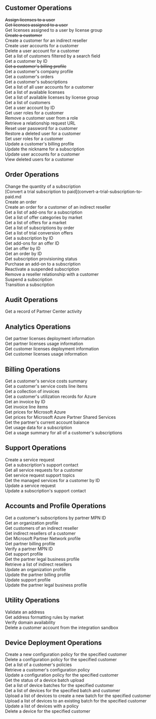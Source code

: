 
## Customer Operations
~~Assign licenses to a user~~<br />
~~Get licenses assigned to a user~~<br />
Get licenses assigned to a user by license group<br />
~~Create a customer~~<br />
Create a customer for an indirect reseller<br />
Create user accounts for a customer<br />
Delete a user account for a customer<br />
Get a list of customers filtered by a search field<br />
Get a customer by ID<br />
~~Get a customer's billing profile~~<br />
Get a customer's company profile<br />
Get a customer's orders<br />
Get a customer's subscriptions<br />
Get a list of all user accounts for a customer<br />
Get a list of available licenses<br />
Get a list of available licenses by license group<br />
Get a list of customers<br />
Get a user account by ID<br />
Get user roles for a customer<br />
Remove a customer user from a role<br />
Retrieve a relationship request URL<br />
Reset user password for a customer<br />
Restore a deleted user for a customer<br />
Set user roles for a customer<br />
Update a customer's billing profile<br />
Update the nickname for a subscription<br />
Update user accounts for a customer<br />
View deleted users for a customer<br />

## Order Operations
Change the quantity of a subscription<br />
[Convert a trial subscription to paid](convert-a-trial-subscription-to-paid.md<br />
Create an order<br />
Create an order for a customer of an indirect reseller<br />
Get a list of add-ons for a subscription<br />
Get a list of offer categories by market<br />
Get a list of offers for a market<br />
Get a list of subscriptions by order<br />
Get a list of trial conversion offers<br />
Get a subscription by ID<br />
Get add-ons for an offer ID<br />
Get an offer by ID<br />
Get an order by ID<br />
Get subscription provisioning status<br />
Purchase an add-on to a subscription<br />
Reactivate a suspended subscription<br />
Remove a reseller relationship with a customer<br />
Suspend a subscription<br />
Transition a subscription<br />

## Audit Operations
Get a record of Partner Center activity

## Analytics Operations
Get partner licenses deployment information<br />
Get partner licenses usage information<br />
Get customer licenses deployment information<br />
Get customer licenses usage information<br />

## Billing Operations
Get a customer's service costs summary<br />
Get a customer's service costs line items<br />
Get a collection of invoices<br />
Get a customer's utilization records for Azure<br />
Get an invoice by ID<br />
Get invoice line items<br />
Get prices for Microsoft Azure<br />
Get prices for Microsoft Azure Partner Shared Services<br />
Get the partner's current account balance<br />
Get usage data for a subscription<br />
Get a usage summary for all of a customer's subscriptions<br />

## Support Operations
Create a service request<br />
Get a subscription's support contact<br />
Get all service requests for a customer<br />
Get service request support topics<br />
Get the managed services for a customer by ID<br />
Update a service request<br />
Update a subscription's support contact<br />

## Accounts and Profile Operations
Get a customer's subscriptions by partner MPN ID<br />
Get an organization profile<br />
Get customers of an indirect reseller<br />
Get indirect resellers of a customer<br />
Get Microsoft Partner Network profile<br />
Get partner billing profile<br />
Verify a partner MPN ID<br />
Get support profile<br />
Get the partner legal business profile<br />
Retrieve a list of indirect resellers<br />
Update an organization profile<br />
Update the partner billing profile<br />
Update support profile<br />
Update the partner legal business profile<br />

## Utility Operations
Validate an address<br />
Get address formatting rules by market<br />
Verify domain availability<br />
Delete a customer account from the integration sandbox<br />

## Device Deployment Operations
Create a new configuration policy for the specified customer<br />
Delete a configuration policy for the specified customer<br />
Get a list of a customer's policies<br />
Retrieve a customer's configuration policy<br />
Update a configuration policy for the specified customer<br />
Get the status of a device batch upload<br />
Get a list of device batches for the specified customer<br />
Get a list of devices for the specified batch and customer<br />
Upload a list of devices to create a new batch for the specified customer<br />
Upload a list of devices to an existing batch for the specified customer<br />
Update a list of devices with a policy<br />
Delete a device for the specified customer<br />
